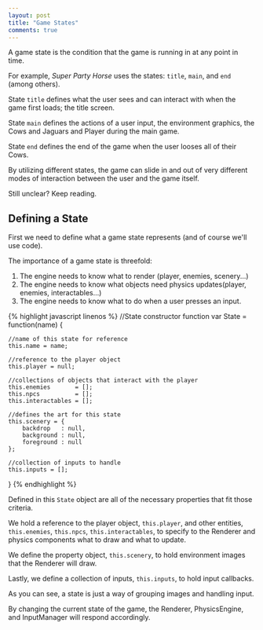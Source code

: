 ```yaml
---
layout: post
title: "Game States"
comments: true
---
```


A game state is the condition that the game is running in at any point in time. 

For example, *Super Party Horse* uses the states: `title`, `main`, and `end` (among others).

State `title` defines what the user sees and can interact with when the game first loads; the title screen.

State `main` defines the actions of a user input, the environment graphics, the Cows and Jaguars and Player during the main game.

State `end` defines the end of the game when the user looses all of their Cows.

By utilizing different states, the game can slide in and out of very different modes of interaction between the user and the game itself.

Still unclear? Keep reading.

Defining a State
----------------

First we need to define what a game state represents (and of course we'll use code).

The importance of a game state is threefold: 

1. The engine needs to know what to render (player, enemies, scenery...)
2. The engine needs to know what objects need physics updates(player, enemies, interactables...)
3. The engine needs to know what to do when a user presses an input. 

{% highlight javascript linenos %}
//State constructor function
var State = function(name) {

    //name of this state for reference
    this.name = name;

    //reference to the player object
    this.player = null;

    //collections of objects that interact with the player
    this.enemies       = [];
    this.npcs          = [];
    this.interactables = [];

    //defines the art for this state
    this.scenery = {
        backdrop   : null,
        background : null,
        foreground : null
    };

    //collection of inputs to handle
    this.inputs = [];
}
{% endhighlight %}

Defined in this `State` object are all of the necessary properties that fit those criteria. 

We hold a reference to the player object, `this.player`, and other entities, `this.enemies`, `this.npcs`, `this.interactables`, to specify to the Renderer and physics components what to draw and what to update.

We define the property object, `this.scenery`, to hold environment images that the Renderer will draw.

Lastly, we define a collection of inputs, `this.inputs`, to hold input callbacks.

As you can see, a state is just a way of grouping images and handling input.

By changing the current state of the game, the Renderer, PhysicsEngine, and InputManager will respond accordingly.
